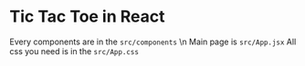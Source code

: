 # Tic Tac Toe in React 

Every components are in the `src/components` \n
Main page is `src/App.jsx`
All css you need is in the `src/App.css`
